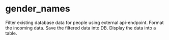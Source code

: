 # gender_names
Filter existing database data for people using external api-endpoint. Format the incoming data. Save the filtered data into DB. Display the data into a table.
